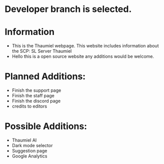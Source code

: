 # Developer branch is selected.
# Information
* This is the Thaumiel webpage. This website includes information about the SCP: SL Server Thaumiel
* Hello this is a open source website any additions would be welcome.

# Planned Additions:
* Finish the support page
* Finish the staff page
* Finish the discord page
* credits to editors

# Possible Additions:
* Thaumiel AI
* Dark mode selector
* Suggestion page
* Google Analytics
